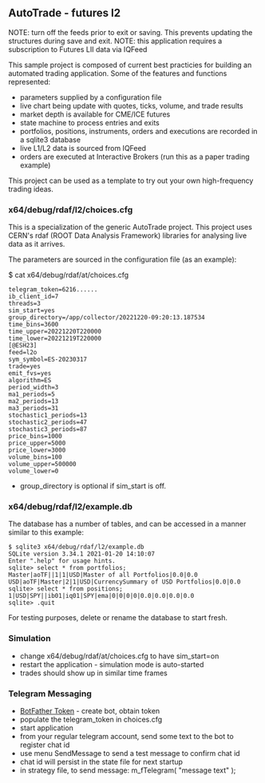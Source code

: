 ## AutoTrade - futures l2

NOTE: turn off the feeds prior to exit or saving.  This prevents updating the structures during save and exit.
NOTE: this application requires a subscription to Futures LII data via IQFeed

This sample project is composed of current best practicies for building an
automated trading application.  Some of the features and functions represented:

* parameters supplied by a configuration file
* live chart being update with quotes, ticks, volume, and trade results
* market depth is available for CME/ICE futures
* state machine to process entries and exits
* portfolios, positions, instruments, orders and executions are recorded in a sqlite3 database
* live L1/L2 data is sourced from IQFeed
* orders are executed at Interactive Brokers (run this as a paper trading example)

This project can be used as a template to try out your own high-frequency trading ideas.

### x64/debug/rdaf/l2/choices.cfg

This is a specialization of the generic AutoTrade project.  This project uses CERN's rdaf (ROOT Data Analysis Framework)
libraries for analysing live data as it arrives.

The parameters are sourced in the configuration file (as an example): 

$ cat x64/debug/rdaf/at/choices.cfg
```
telegram_token=6216......
ib_client_id=7
threads=3
sim_start=yes
group_directory=/app/collector/20221220-09:20:13.187534
time_bins=3600
time_upper=20221220T220000
time_lower=20221219T220000
[@ESH23]
feed=l2o
sym_symbol=ES-20230317
trade=yes
emit_fvs=yes
algorithm=ES
period_width=3
ma1_periods=5
ma2_periods=13
ma3_periods=31
stochastic1_periods=13
stochastic2_periods=47
stochastic3_periods=87
price_bins=1000
price_upper=5000
price_lower=3000
volume_bins=100
volume_upper=500000
volume_lower=0
```
* group_directory is optional if sim_start is off.

### x64/debug/rdaf/l2/example.db

The database has a number of tables, and can be accessed in a manner similar to this example:

```
$ sqlite3 x64/debug/rdaf/l2/example.db
SQLite version 3.34.1 2021-01-20 14:10:07
Enter ".help" for usage hints.
sqlite> select * from portfolios;
Master|aoTF||1|1|USD|Master of all Portfolios|0.0|0.0
USD|aoTF|Master|2|1|USD|CurrencySummary of USD Portfolios|0.0|0.0
sqlite> select * from positions;
1|USD|SPY||ib01|iq01|SPY|ema|0|0|0|0|0.0|0.0|0.0|0.0
sqlite> .quit
```

For testing purposes, delete or rename the database to start fresh.

### Simulation

* change x64/debug/rdaf/at/choices.cfg to have sim_start=on
* restart the application - simulation mode is auto-started
* trades should show up in similar time frames

### Telegram Messaging

* [BotFather Token](https://core.telegram.org/bots/tutorial) - create bot, obtain token
* populate the telegram_token in choices.cfg
* start application
* from your regular telegram account, send some text to the bot to register chat id
* use menu SendMessage to send a test message to confirm chat id
* chat id will persist in the state file for next startup
* in strategy file, to send message: m_fTelegram( "message text" );

